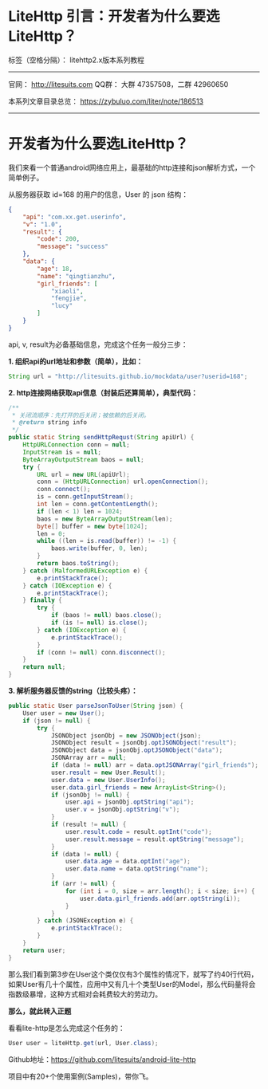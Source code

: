 # LiteHttp 引言：开发者为什么要选LiteHttp？

标签（空格分隔）： litehttp2.x版本系列教程

---
官网： http://litesuits.com
QQ群： 大群 47357508，二群 42960650

本系列文章目录总览： https://zybuluo.com/liter/note/186513

---

# 开发者为什么要选LiteHttp？

我们来看一个普通android网络应用上，最基础的http连接和json解析方式，一个简单例子。

从服务器获取 id=168 的用户的信息，User 的 json 结构：
```json
{
    "api": "com.xx.get.userinfo",
    "v": "1.0",
    "result": {
        "code": 200,
        "message": "success"
    },
    "data": {
        "age": 18,
        "name": "qingtianzhu",
        "girl_friends": [
            "xiaoli",
            "fengjie",
            "lucy"
        ]
    }
}
```

api, v, result为必备基础信息，完成这个任务一般分三步：

**1. 组织api的url地址和参数（简单），比如：**
```java
String url = "http://litesuits.github.io/mockdata/user?userid=168";
```

**2. http连接网络获取api信息（封装后还算简单），典型代码：**
```java
/**
 * 关闭流顺序：先打开的后关闭；被依赖的后关闭。
 * @return string info
 */
public static String sendHttpRequst(String apiUrl) {
    HttpURLConnection conn = null;
    InputStream is = null;
    ByteArrayOutputStream baos = null;
    try {
        URL url = new URL(apiUrl);
        conn = (HttpURLConnection) url.openConnection();
        conn.connect();
        is = conn.getInputStream();
        int len = conn.getContentLength();
        if (len < 1) len = 1024;
        baos = new ByteArrayOutputStream(len);
        byte[] buffer = new byte[1024];
        len = 0;
        while ((len = is.read(buffer)) != -1) {
            baos.write(buffer, 0, len);
        }
        return baos.toString();
    } catch (MalformedURLException e) {
        e.printStackTrace();
    } catch (IOException e) {
        e.printStackTrace();
    } finally {
        try {
            if (baos != null) baos.close();
            if (is != null) is.close();
        } catch (IOException e) {
            e.printStackTrace();
        }
        if (conn != null) conn.disconnect();
    }
    return null;
}
```

**3. 解析服务器反馈的string（比较头疼）：**
```java
public static User parseJsonToUser(String json) {
    User user = new User();
    if (json != null) {
        try {
            JSONObject jsonObj = new JSONObject(json);
            JSONObject result = jsonObj.optJSONObject("result");
            JSONObject data = jsonObj.optJSONObject("data");
            JSONArray arr = null;
            if (data != null) arr = data.optJSONArray("girl_friends");
            user.result = new User.Result();
            user.data = new User.UserInfo();
            user.data.girl_friends = new ArrayList<String>();
            if (jsonObj != null) {
                user.api = jsonObj.optString("api");
                user.v = jsonObj.optString("v");
            }
            if (result != null) {
                user.result.code = result.optInt("code");
                user.result.message = result.optString("message");
            }
            if (data != null) {
                user.data.age = data.optInt("age");
                user.data.name = data.optString("name");
            }
            if (arr != null) {
                for (int i = 0, size = arr.length(); i < size; i++) {
                    user.data.girl_friends.add(arr.optString(i));
                }
            }
        } catch (JSONException e) {
            e.printStackTrace();
        }
    }
    return user;
}
```

那么我们看到第3步在User这个类仅仅有3个属性的情况下，就写了约40行代码，如果User有几十个属性，应用中又有几十个类型User的Model，那么代码量将会指数级暴增，这种方式相对会耗费较大的劳动力。

**那么，就此转入正题**

看看lite-http是怎么完成这个任务的：
```java
User user = liteHttp.get(url, User.class);
```
Github地址：https://github.com/litesuits/android-lite-http

项目中有20+个使用案例(Samples)，带你飞。
